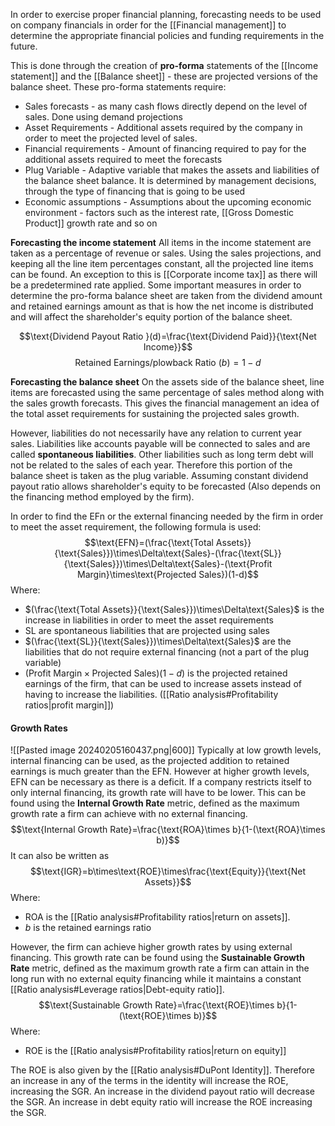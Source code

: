 In order to exercise proper financial planning, forecasting needs to be used on company financials in order for the [[Financial management]] to determine the appropriate financial policies and funding requirements in the future. 

This is done through the creation of **pro-forma** statements of the [[Income statement]] and the [[Balance sheet]] - these are projected versions of the balance sheet. These pro-forma statements require:
- Sales forecasts - as many cash flows directly depend on the level of sales. Done using demand projections
- Asset Requirements - Additional assets required by the company in order to meet the projected level of sales. 
- Financial requirements - Amount of financing required to pay for the additional assets required to meet the forecasts
- Plug Variable - Adaptive variable that makes the assets and liabilities of the balance sheet balance. It is determined by management decisions, through the type of financing that is going to be used
- Economic assumptions - Assumptions about the upcoming economic environment - factors such as the interest rate, [[Gross Domestic Product]] growth rate and so on

**Forecasting the income statement**
All items in the income statement are taken as a percentage of revenue or sales. Using the sales projections, and keeping all the line item percentages constant, all the projected line items can be found. An exception to this is [[Corporate income tax]] as there will be a predetermined rate applied. Some important measures in order to determine the pro-forma balance sheet are taken from the dividend amount and retained earnings amount as that is how the net income is distributed and will affect the shareholder's equity portion of the balance sheet. 

$$\text{Dividend Payout Ratio }(d)=\frac{\text{Dividend Paid}}{\text{Net Income}}$$$$\text{Retained Earnings/plowback Ratio }(b)=1-d$$

**Forecasting the balance sheet**
On the assets side of the balance sheet, line items are forecasted using the same percentage of sales method along with the sales growth forecasts. This gives the financial management an idea of the total asset requirements for sustaining the projected sales growth. 

However, liabilities do not necessarily have any relation to current year sales. Liabilities like accounts payable will be connected to sales and are called **spontaneous liabilities**. Other liabilities such as long term debt will not be related to the sales of each year. Therefore this portion of the balance sheet is taken as the plug variable. Assuming constant dividend payout ratio allows shareholder's equity to be forecasted (Also depends on the financing method employed by the firm).

In order to find the EFn or the external financing needed by the firm in order to meet the asset requirement, the following formula is used:
$$\text{EFN}=(\frac{\text{Total Assets}}{\text{Sales}})\times\Delta\text{Sales}-(\frac{\text{SL}}{\text{Sales}})\times\Delta\text{Sales}-(\text{Profit Margin}\times\text{Projected Sales})(1-d)$$Where:
- $(\frac{\text{Total Assets}}{\text{Sales}})\times\Delta\text{Sales}$ is the increase in liabilities in order to meet the asset requirements
- $\text{SL}$ are spontaneous liabilities that are projected using sales
- $(\frac{\text{SL}}{\text{Sales}})\times\Delta\text{Sales}$ are the liabilities that do not require external financing (not a part of the plug variable)
- $(\text{Profit Margin}\times\text{Projected Sales})(1-d)$ is the projected retained earnings of the firm, that can be used to increase assets instead of having to increase the liabilities. ([[Ratio analysis#Profitability ratios|profit margin]])

#### Growth Rates
![[Pasted image 20240205160437.png|600]]
Typically at low growth levels, internal financing can be used, as the projected addition to retained earnings is much greater than the EFN. However at higher growth levels, EFN can be necessary as there is a deficit. If a company restricts itself to only internal financing, its growth rate will have to be lower. This can be found using the **Internal Growth Rate** metric, defined as the maximum growth rate a firm can achieve with no external financing. $$\text{Internal Growth Rate}=\frac{\text{ROA}\times b}{1-(\text{ROA}\times b)}$$It can also be written as $$\text{IGR}=b\times\text{ROE}\times\frac{\text{Equity}}{\text{Net Assets}}$$
Where:
- ROA is the [[Ratio analysis#Profitability ratios|return on assets]]. 
- $b$ is the retained earnings ratio

However, the firm can achieve higher growth rates by using external financing. This growth rate can be found using the **Sustainable Growth Rate** metric, defined as the maximum growth rate a firm can attain in the long run with no external equity financing while it maintains a constant [[Ratio analysis#Leverage ratios|Debt-equity ratio]].$$\text{Sustainable  Growth Rate}=\frac{\text{ROE}\times b}{1-(\text{ROE}\times b)}$$Where:
- ROE is the [[Ratio analysis#Profitability ratios|return on equity]]

The ROE is also given by the [[Ratio analysis#DuPont Identity]]. Therefore an increase in any of the terms in the identity will increase the ROE, increasing the SGR. An increase in the dividend payout ratio will decrease the SGR. An increase in debt equity ratio will increase the ROE increasing the SGR. 
 
